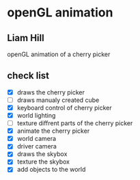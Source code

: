 # openGL animation

Liam Hill
-----------------------------

openGL animation of a cherry picker

check list
------------
- [X] draws the cherry picker
- [ ] draws manualy created cube
- [X] keyboard control of cherry picker
- [X] world lighting
- [ ] texture diffrent parts of the cherry picker
- [X] animate the cherry picker
- [X] world camera
- [X] driver camera
- [X] draws the skybox
- [X] texture the skybox
- [X] add objects to the world
